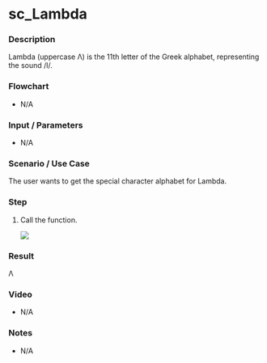 # sc_Lambda

### Description

Lambda (uppercase Λ) is the 11th letter of the Greek alphabet, representing the sound /l/.

### Flowchart

- N/A 

### Input / Parameters

- N/A

### Scenario / Use Case

The user wants to get the special character alphabet for Lambda.

### Step

1. Call the function.
    
   ![](../../../../document/function/SpecialCharacter/sc_Lambda/sc_Lambda-step-1.png?raw=true)
 
### Result

Λ
 
### Video

- N/A

<!--[![Video](http://i.imgur.com/Ot5DWAW.png)](https://youtu.be/StTqXEQ2l-Y?t=35s)-->

### Notes

- N/A